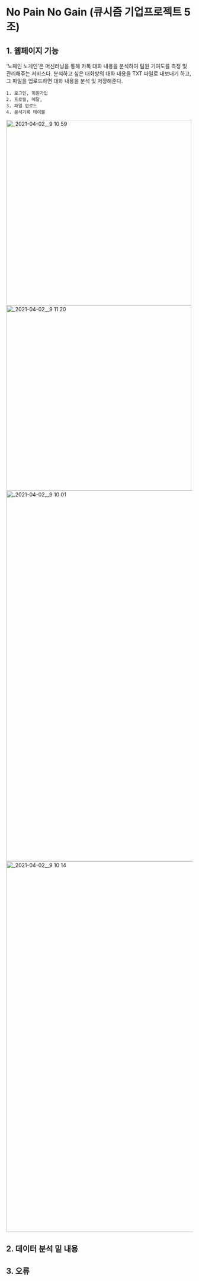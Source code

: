 # No Pain No Gain (큐시즘 기업프로젝트 5조)

## 1. 웹페이지 기능

‘노페인 노게인’은 머신러닝을 통해 카톡 대화 내용을 분석하여 팀원 기여도를 측정 및 관리해주는 서비스다. 분석하고 싶은 대화방의 대화 내용을 TXT 파일로 내보내기 하고, 그 파일을 업로드하면 대화 내용을 분석 및 저장해준다.

    1. 로그인, 회원가입
    2. 프로필, 메달, 
    3. 파일 업로드
    4. 분석기록 테이블

<img width="500" alt="_2021-04-02__9 10 59" src="https://user-images.githubusercontent.com/53250432/113415078-67a5f000-93f9-11eb-9b61-0625110025f7.png">
<img width="500" alt="_2021-04-02__9 11 20" src="https://user-images.githubusercontent.com/53250432/113415086-6a084a00-93f9-11eb-8c4b-5d1adb3af42a.png">
<img width="1000" alt="_2021-04-02__9 10 01" src="https://user-images.githubusercontent.com/53250432/113415087-6b397700-93f9-11eb-8480-ed548e8b0a01.png">
<img width="1000" alt="_2021-04-02__9 10 14" src="https://user-images.githubusercontent.com/53250432/113415090-6c6aa400-93f9-11eb-95ff-fe098cd645fd.png">


## 2. 데이터 분석 밑 내용

## 3. 오류


